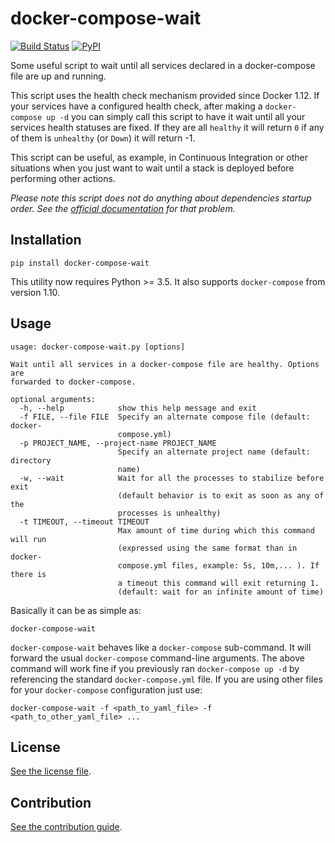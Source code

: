 
# docker-compose-wait

[![Build Status](https://travis-ci.org/nicolas-van/docker-compose-wait.svg?branch=master)](https://travis-ci.org/nicolas-van/docker-compose-wait)
[![PyPI](https://img.shields.io/pypi/v/docker-compose-wait.svg)](https://pypi.org/project/docker-compose-wait/)


Some useful script to wait until all services declared in a docker-compose file are up and running.

This script uses the health check mechanism provided since Docker 1.12. If your services have a configured health check, after making a `docker-compose up -d` you can simply call this script to have it wait until all your services health statuses are fixed. If they are all `healthy` it will return `0` if any of them is `unhealthy` (or `Down`) it will return -1.

This script can be useful, as example, in Continuous Integration or other situations when you just want to wait until a stack is deployed before performing other actions.

*Please note this script does not do anything about dependencies startup order. See the [official documentation](https://docs.docker.com/compose/startup-order/) for that problem.*

## Installation

```
pip install docker-compose-wait
```

This utility now requires Python >= 3.5. It also supports `docker-compose` from version 1.10.

## Usage

```
usage: docker-compose-wait.py [options]

Wait until all services in a docker-compose file are healthy. Options are
forwarded to docker-compose.

optional arguments:
  -h, --help            show this help message and exit
  -f FILE, --file FILE  Specify an alternate compose file (default: docker-
                        compose.yml)
  -p PROJECT_NAME, --project-name PROJECT_NAME
                        Specify an alternate project name (default: directory
                        name)
  -w, --wait            Wait for all the processes to stabilize before exit
                        (default behavior is to exit as soon as any of the
                        processes is unhealthy)
  -t TIMEOUT, --timeout TIMEOUT
                        Max amount of time during which this command will run
                        (expressed using the same format than in docker-
                        compose.yml files, example: 5s, 10m,... ). If there is
                        a timeout this command will exit returning 1.
                        (default: wait for an infinite amount of time)
```

Basically it can be as simple as:

```
docker-compose-wait
```

`docker-compose-wait` behaves like a `docker-compose` sub-command. It will forward the usual `docker-compose` command-line arguments. The above command will work fine if you previously ran `docker-compose up -d` by referencing the standard `docker-compose.yml` file. If you are using other files for your `docker-compose` configuration just use:

```
docker-compose-wait -f <path_to_yaml_file> -f <path_to_other_yaml_file> ...
```

## License

[See the license file](https://github.com/nicolas-van/docker-compose-wait/blob/master/LICENSE.md).

## Contribution

[See the contribution guide](https://github.com/nicolas-van/docker-compose-wait/blob/master/CONTRIBUTING.md).
